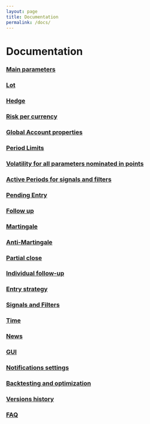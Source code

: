 ```yaml
---
layout: page
title: Documentation
permalink: /docs/
---
```


# Documentation

### [Main parameters](/docs/main-parameters)

### [Lot](/docs/lot)

### [Hedge](/docs/hedge)

### [Risk per currency](/docs/risk-per-currency)

### [Global Account properties](/docs/global-account-properties)

### [Period Limits](/docs/period-limits)

### [Volatility for all parameters nominated in points](/docs/volatility)

### [Active Periods for signals and filters](/docs/active-periods)

### [Pending Entry](/docs/pending-entry)

### [Follow up](/docs/follow-up)

### [Martingale](/docs/martingale)

### [Anti-Martingale](/docs/anti-martingale)

### [Partial close](/docs/partial-close)

### [Individual follow-up](/docs/individual-follow-up)

### [Entry strategy](/docs/entry-strategy)

### [Signals and Filters](/docs/signals-and-filters)

### [Time](/docs/time)

### [News](/docs/news)

### [GUI](/docs/gui)

### [Notifications settings](/docs/notifications)

### [Backtesting and optimization](/docs/backtesting-and-optimization)

### [Versions history](/docs/versions-history)

### [FAQ](/docs/FAQ)

[//]: # (<div class="section-index">)

[//]: # (    <hr class="panel-line">)

[//]: # (    {% for post in site.docs  %}        )

[//]: # (    <div class="entry">)

[//]: # (    <h5><a href="{{ post.url | prepend: site.baseurl }}">{{ post.title }}</a></h5>)

[//]: # (    <p>{{ post.description }}</p>)

[//]: # (    </div>{% endfor %})

[//]: # (</div>)
